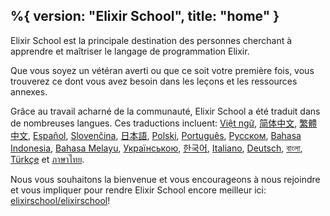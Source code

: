 %{
  version: "Elixir School",
  title: "home"
}
---

Elixir School est la principale destination des personnes cherchant à apprendre et maîtriser le langage de programmation Elixir.

Que vous soyez un vétéran averti ou que ce soit votre première fois, vous trouverez ce dont vous avez besoin dans les leçons et les ressources annexes.

Grâce au travail acharné de la communauté, Elixir School a été traduit dans de nombreuses langues. Ces traductions incluent: [Việt ngữ][vi], [简体中文][zh-hans], [繁體中文][zh-hant], [Español][es], [Slovenčina][sk], [日本語][ja], [Polski][pl], [Português][pt], [Русском][ru], [Bahasa Indonesia][id], [Bahasa Melayu][ms], [Українською][uk], [한국어][ko], [Italiano][it], [Deutsch][de], [বাংলা][bn], [Türkçe][tr] et [ภาษาไทย][th].

Nous vous souhaitons la bienvenue et vous encourageons à nous rejoindre et vous impliquer pour rendre Elixir School encore meilleur ici: [elixirschool/elixirschool](https://github.com/elixirschool/elixirschool)!

[es]: /es/
[it]: /it/
[ja]: /ja/
[ko]: /ko/
[pl]: /pl/
[pt]: /pt/
[ru]: /ru/
[sk]: /sk/
[vi]: /vi/
[id]: /id/
[ms]: /ms/
[uk]: /uk/
[de]: /de/
[bn]: /bn/
[tr]: /tr/
[th]: /th/
[zh-hans]: /zh-hans/
[zh-hant]: /zh-hant/
